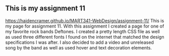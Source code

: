 ## This is my assignment 11
https://haidencramer.github.io/MART341-WebDesign/assignment-11/
This is my page for assignment 11. With this assignment I created a page for one of my favorite rock bands Deftones. I created a pretty length CSS file as well as used three different fonts I found on the internet that matched the design specifications I was after. I also decided to add a video and unreleased song by the band as well as used hover and text decoration elements. 